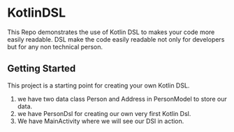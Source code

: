 # KotlinDSL
This Repo demonstrates the use of Kotlin DSL to makes your code more easily readable.
DSL make the code easily readable not only for developers but for any non technical person.

## Getting Started

This project is a starting point for creating your own Kotlin DSL.

1. we have two data class Person and Address in PersonModel to store our data.
2. we have PersonDsl for creating our own very first Kotlin Dsl.
3. We have MainActivity where we will see our DSl in action.
